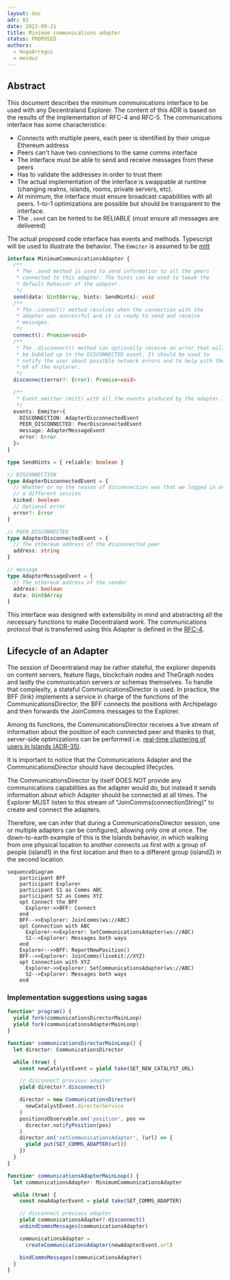 ```yaml
---
layout: doc
adr: 81
date: 2022-09-21
title: Minimum communications adapter
status: PROPOSED
authors:
  - HugoArregui
  - menduz
---
```


## Abstract

This document describes the minimum communications interface to be used with any Decentraland Explorer. The content of this ADR is based on the results of the implementation of RFC-4 and RFC-5. The communications interface has some characteristics:
- Connects with multiple peers, each peer is identified by their unique Ethereum address
- Peers can't have two connections to the same comms interface
- The interface must be able to send and receive messages from these peers
- Has to validate the addresses in order to trust them
- The actual implementation of the interface is swappable at runtime (changing realms, islands, rooms, private servers, etc).
- At minimum, the interface must ensure broadcast capabilities with all peers. 1-to-1 optimizations are possible but should be transparent to the interface.
- The `.send` can be hinted to be RELIABLE (must ensure all messages are delivered)

The actual proposed code interface has events and methods. Typescript will be used to illustrate the behavior. The `Emmiter` is assumed to be [mitt](https://www.npmjs.com/package/mitt)

```typescript
interface MinimumCommunicationsAdapter {
  /**
   * The .send method is used to send information to all the peers
   * connected to this adapter. The hints can be used to tweak the
   * default behavior of the adapter.
   */
  send(data: Uint8Array, hints: SendHints): void
  /**
   * The .connect() method resolves when the connection with the
   * adapter was successful and it is ready to send and receive
   * messages.
   */
  connect(): Promise<void>
  /**
   * The .disconnect() method can optionally receive an error that will
   * be bubbled up in the DISCONNECTED event. It should be used to
   * notify the user about possible network errors and to help with the
   * UX of the explorer.
   */
  disconnect(error?: Error): Promise<void>

  /**
   * Event emitter (mitt) with all the events produced by the adapter.
   */
  events: Emmiter<{
    DISCONNECTION: AdapterDisconnectedEvent
    PEER_DISCONNECTED: PeerDisconnectedEvent
    message: AdapterMessageEvent
    error: Error
  }>
}

type SendHints = { reliable: boolean }

// DISCONNECTION
type AdapterDisconnectedEvent = {
  // Whether or no the reason of disconnection was that we logged in on
  // a different session
  kicked: boolean
  // Optional error
  error?: Error
}

// PEER_DISCONNECTED
type AdapterDisconnectedEvent = {
  // The ethereum address of the disconnected peer
  address: string
}

// message
type AdapterMessageEvent = {
  // The ethereum address of the sender
  address: boolean
  data: Uint8Array
}
```

This interface was designed with extensibility in mind and abstracting all the necessary functions to make Decentraland work. The communications protocol that is transferred using this Adapter is defined in the [RFC-4](/rfc/RFC-4).

## Lifecycle of an Adapter

The session of Decentraland may be rather stateful, the explorer depends on content servers, feature flags, blockchain nodes and TheGraph nodes and lastly the communication servers or schemas themselves. To handle that complexity, a stateful CommunicationsDirector is used. In practice, the BFF (link) implements a service in charge of the functions of the CommunicationsDirector, the BFF connects the positions with Archipelago and then forwards the JoinComms messages to the Explorer.

Among its functions, the CommunicationsDirector receives a live stream of information about the position of each connected peer and thanks to that, server-side optimizations can be performed i.e. [real-time clustering of users in Islands (ADR-35)](/adr/ADR-35).

It is important to notice that the Communications Adapter and the CommunicationsDirector should have decoupled lifecycles.

The CommunicationsDirector by itself DOES NOT provide any communications capabilities as the adapter would do, but instead it sends information about which Adapter should be connected at all times. The Explorer MUST listen to this stream of "JoinComms(connectionString)" to create and connect the adapters.

Therefore, we can infer that during a CommunicationsDirector session, one or multiple adapters can be configured, allowing only one at once. The down-to-earth example of this is the Islands behavior, in which walking from one physical location to another connects us first with a group of people (island1) in the first location and then to a different group (island2) in the second location.

```mermaid
sequenceDiagram
    participant BFF
    participant Explorer
    participant S1 as Comms ABC
    participant S2 as Comms XYZ
    opt Connect the BFF
      Explorer->>BFF: Connect
    end
    BFF-->>Explorer: JoinComms(ws://ABC)
    opt Connection with ABC
      Explorer->>Explorer: SetCommunicationsAdapter(ws://ABC)
      S1-->Explorer: Messages both ways
    end
    Explorer-->>BFF: ReportNewPosition()
    BFF-->>Explorer: JoinComms(livekit://XYZ)
    opt Connection with XYZ
      Explorer->>Explorer: SetCommunicationsAdapter(ws://ABC)
      S2-->Explorer: Messages both ways
    end
```

### Implementation suggestions using sagas

```typescript
function* program() {
  yield fork(communicationsDirectorMainLoop)
  yield fork(communicationsAdapterMainLoop)
}

function* communicationsDirectorMainLoop() {
  let director: CommunicationsDirector

  while (true) {
    const newCatalystEvent = yield take(SET_NEW_CATALYST_URL)

    // disconnect previous adapter
    yield director?.disconnect()

    director = new CommunicationsDirector(
      newCatalystEvent.directorService
    )
    positionsObservable.on('position', pos =>
      director.notifyPosition(pos)
    )
    director.on('setCommunicationsAdapter', (url) => {
      yield put(SET_COMMS_ADAPTER(url))
    })
  }
}

function* communicationsAdapterMainLoop() {
  let communicationsAdapter: MinimumCommunicationsAdapter

  while (true) {
    const newAdapterEvent = yield take(SET_COMMS_ADAPTER)

    // disconnect previous adapter
    yield communicationsAdapter?.disconnect()
    unbindCommsMessages(communicationsAdapter)

    communicationsAdapter =
      createCommunicationsAdapter(newAdapterEvent.url)

    bindCommsMessages(communicationsAdapter)
  }
}
```